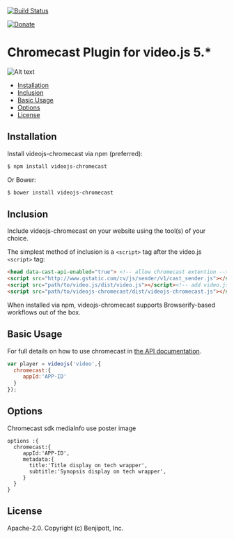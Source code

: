 [![Build Status](https://travis-ci.org/benjipott/video.js-chromecast.svg?branch=master)](https://travis-ci.org/benjipott/video.js-chromecast)

[![Donate](https://img.shields.io/badge/Donate-PayPal-green.svg)](https://paypal.me/pools/c/81gnn8kAtv)

# Chromecast Plugin for video.js 5.*
![Alt text](https://cloud.githubusercontent.com/assets/3854951/22416418/c6ef4b6a-e6ce-11e6-95dd-e8f04719d68f.png "Sample image")

<!-- START doctoc generated TOC please keep comment here to allow auto update -->
<!-- DON'T EDIT THIS SECTION, INSTEAD RE-RUN doctoc TO UPDATE -->


- [Installation](#installation)
- [Inclusion](#inclusion)
- [Basic Usage](#basic-usage)
- [Options](#options)
- [License](#license)

<!-- END doctoc generated TOC please keep comment here to allow auto update -->

## Installation

Install videojs-chromecast via npm (preferred):

```sh
$ npm install videojs-chromecast
```

Or Bower:

```sh
$ bower install videojs-chromecast
```

## Inclusion

Include videojs-chromecast on your website using the tool(s) of your choice.

The simplest method of inclusion is a `<script>` tag after the video.js `<script>` tag:

```html
<head data-cast-api-enabled="true"> <!-- allow chromecast extention -->
<script src="http://www.gstatic.com/cv/js/sender/v1/cast_sender.js"></script> <!-- add chromecast sdk -->
<script src="path/to/video.js/dist/video.js"></script><!-- add video.js sdk -->
<script src="path/to/videojs-chromecast/dist/videojs-chromecast.js"></script><!-- add plugin -->
```

When installed via npm, videojs-chromecast supports Browserify-based workflows out of the box.

## Basic Usage

For full details on how to use chromecast in [the API documentation](docs/api.md).

```js
var player = videojs('video',{
  chromecast:{
     appId:'APP-ID'
  }
});
```
## Options

Chromecast sdk mediaInfo use poster image 

```
options :{
  chromecast:{
     appId:'APP-ID',
     metadata:{
       title:'Title display on tech wrapper',
       subtitle:'Synopsis display on tech wrapper',
     }
  }
}
```

## License

Apache-2.0. Copyright (c) Benjipott, Inc.
